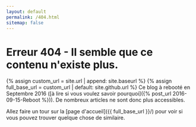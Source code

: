 ```yaml
---
layout: default
permalink: /404.html
sitemap: false
---
```

# Erreur 404 - Il semble que ce contenu n'existe plus.

{% assign custom_url = site.url | append: site.baseurl %}
{% assign full_base_url = custom_url | default: site.github.url %}
Ce blog à rebooté en Septembre 2016 ([à lire si vous voulez savoir pourquoi]({% post_url 2016-09-15-Reboot %})). De nombreux articles ne sont donc plus accessibles.

Allez faire un tour sur la [page d'accueil]({{ full_base_url }}/) pour voir si vous pouvez trouver quelque chose de similaire.
